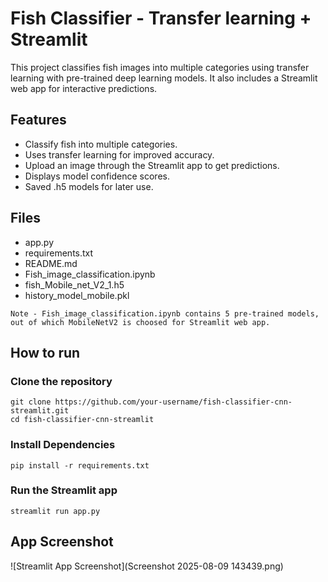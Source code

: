 # Fish Classifier - Transfer learning + Streamlit
This project classifies fish images into multiple categories using transfer learning with pre-trained deep learning models.
It also includes a Streamlit web app for interactive predictions.

## Features
- Classify fish into multiple categories.
- Uses transfer learning for improved accuracy.
- Upload an image through the Streamlit app to get predictions.
- Displays model confidence scores.
- Saved .h5 models for later use.

## Files 
- app.py                                  
- requirements.txt                        
- README.md                               
- Fish_image_classification.ipynb         
- fish_Mobile_net_V2_1.h5
- history_model_mobile.pkl                

```
Note - Fish_image_classification.ipynb contains 5 pre-trained models, out of which MobileNetV2 is choosed for Streamlit web app.
```

## How to run
### Clone the repository
```
git clone https://github.com/your-username/fish-classifier-cnn-streamlit.git
cd fish-classifier-cnn-streamlit
```

### Install Dependencies
```
pip install -r requirements.txt
```

### Run the Streamlit app
```
streamlit run app.py
```

## App Screenshot
![Streamlit App Screenshot](Screenshot 2025-08-09 143439.png)
